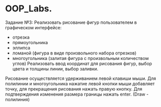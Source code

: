 # OOP_Labs.

Задание №3: Реализовать рисование фигур пользователем в графическом интерфейсе:
 - отрезка
 - прямоугольника
 - эллипса
 - ломаной (фигура в виде произвольного набора отрезков)
 - многоугольника (залитая фигура с произвольным количеством углов)
Реализовать ввод координат для рисования фигур, выбор цвета и толщины линии, выбор заливки.

Рисование осуществляется удерживанием левой клавиши мыши. Для полилинии и многоугольника нажатие левой кнопки мыши
добавляет точку, для прекращения рисования нажать правую кнопку. Для подтверждения изменения размера границы нажать enter.
(Draw - полилиния)

